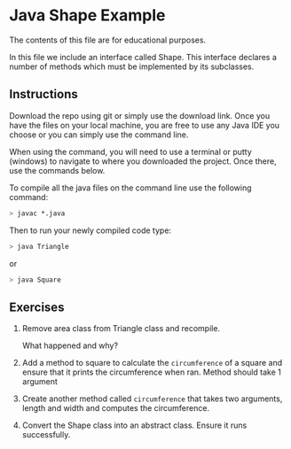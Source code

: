 # Java Shape Example

The contents of this file are for educational purposes.

In this file we include an interface called Shape. This interface declares a number of methods which must be implemented by its subclasses.

## Instructions

Download the repo using git or simply use the download link. Once you have the files on your local machine, you are free to use any Java IDE you choose or you can simply use the command line.

When using the command, you will need to use a terminal or putty (windows) to navigate to where you downloaded the project. Once there, use the commands below.

To compile all the java files on the command line use the following command:

```bash
> javac *.java
```

Then to run your newly compiled code type:

```bash
> java Triangle
```

or

```bash
> java Square
```

## Exercises

1. Remove area class from Triangle class and recompile.

   What happened and why?

2. Add a method to square to calculate the `circumference` of a square and ensure that it prints the circumference when ran. Method should take 1 argument

3. Create another method called `circumference` that takes two arguments, length and width and computes the circumference.

3. Convert the Shape class into an abstract class. Ensure it runs successfully.
